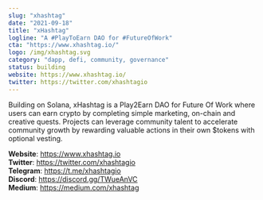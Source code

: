 ```yaml
---
slug: "xhashtag"
date: "2021-09-18"
title: "xHashtag"
logline: "A #PlayToEarn DAO for #FutureOfWork"
cta: "https://www.xhashtag.io/"
logo: /img/xhashtag.svg
category: "dapp, defi, community, governance"
status: building
website: https://www.xhashtag.io/
twitter: https://twitter.com/xhashtagio
---
```


Building on Solana, xHashtag is a Play2Earn DAO for Future Of Work where users can earn crypto by completing simple marketing, on-chain and creative quests. Projects can leverage community talent to accelerate community growth by rewarding valuable actions in their own $tokens with optional vesting. 

<b>Website</b>: https://www.xhashtag.io </br>
<b>Twitter</b>: https://twitter.com/xhashtagio </br>
<b>Telegram</b>: https://t.me/xhashtagio </br>
<b>Discord</b>: https://discord.gg/TWueAnVC </br>
<b>Medium</b>: https://medium.com/xhashtag </br>